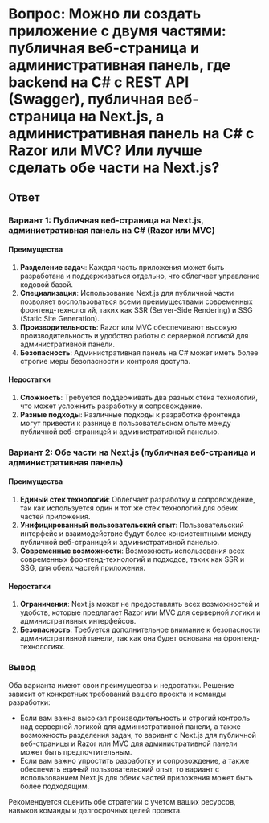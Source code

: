 # Вопрос: Можно ли создать приложение с двумя частями: публичная веб-страница и административная панель, где backend на C# с REST API (Swagger), публичная веб-страница на Next.js, а административная панель на C# с Razor или MVC? Или лучше сделать обе части на Next.js?

## Ответ

### Вариант 1: Публичная веб-страница на Next.js, административная панель на C# (Razor или MVC)

#### Преимущества
1. **Разделение задач**: Каждая часть приложения может быть разработана и поддерживаться отдельно, что облегчает управление кодовой базой.
2. **Специализация**: Использование Next.js для публичной части позволяет воспользоваться всеми преимуществами современных фронтенд-технологий, таких как SSR (Server-Side Rendering) и SSG (Static Site Generation).
3. **Производительность**: Razor или MVC обеспечивают высокую производительность и удобство работы с серверной логикой для административной панели.
4. **Безопасность**: Административная панель на C# может иметь более строгие меры безопасности и контроля доступа.

#### Недостатки
1. **Сложность**: Требуется поддерживать два разных стека технологий, что может усложнить разработку и сопровождение.
2. **Разные подходы**: Различные подходы к разработке фронтенда могут привести к разнице в пользовательском опыте между публичной веб-страницей и административной панелью.

### Вариант 2: Обе части на Next.js (публичная веб-страница и административная панель)

#### Преимущества
1. **Единый стек технологий**: Облегчает разработку и сопровождение, так как используется один и тот же стек технологий для обеих частей приложения.
2. **Унифицированный пользовательский опыт**: Пользовательский интерфейс и взаимодействие будут более консистентными между публичной веб-страницей и административной панелью.
3. **Современные возможности**: Возможность использования всех современных фронтенд-технологий и подходов, таких как SSR и SSG, для обеих частей приложения.

#### Недостатки
1. **Ограничения**: Next.js может не предоставлять всех возможностей и удобств, которые предлагает Razor или MVC для серверной логики и административных интерфейсов.
2. **Безопасность**: Требуется дополнительное внимание к безопасности административной панели, так как она будет основана на фронтенд-технологиях.

### Вывод

Оба варианта имеют свои преимущества и недостатки. Решение зависит от конкретных требований вашего проекта и команды разработки:

- Если вам важна высокая производительность и строгий контроль над серверной логикой для административной панели, а также возможность разделения задач, то вариант с Next.js для публичной веб-страницы и Razor или MVC для административной панели может быть предпочтительным.
- Если вам важно упростить разработку и сопровождение, а также обеспечить единый пользовательский опыт, то вариант с использованием Next.js для обеих частей приложения может быть более подходящим.

Рекомендуется оценить обе стратегии с учетом ваших ресурсов, навыков команды и долгосрочных целей проекта.
